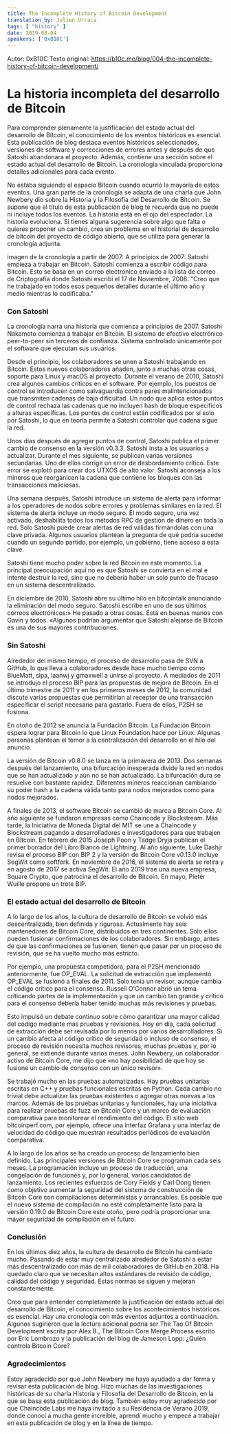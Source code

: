 ```yaml
---
title: The Incomplete History of Bitcoin Development
translation_by: Julien Urraca
tags: [ "history" ]
date: 2019-08-04
speakers: ['0xB10C']
---
```


Autor: 0xB10C
Texto original: <https://b10c.me/blog/004-the-incomplete-history-of-bitcoin-development/>

# La historia incompleta del desarrollo de Bitcoin

Para comprender plenamente la justificación del estado actual del desarrollo de Bitcoin, el conocimiento de los eventos históricos es esencial. Esta publicación de blog destaca eventos históricos seleccionados, versiones de software y correcciones de errores antes y después de que Satoshi abandonara el proyecto. Además, contiene una sección sobre el estado actual del desarrollo de Bitcoin. La cronología vinculada proporciona detalles adicionales para cada evento.

No estaba siguiendo el espacio Bitcoin cuando ocurrió la mayoría de estos eventos. Una gran parte de la cronología se adapta de una charla que John Newbery dio sobre la Historia y la Filosofía del Desarrollo de Bitcoin. Se supone que el título de esta publicación de blog te recuerda que no puede ni incluye todos los eventos. La historia está en el ojo del espectador. La historia evoluciona. Si tienes alguna sugerencia sobre algo que falta o quieres proponer un cambio, crea un problema en el historial de desarrollo de bitcoin del proyecto de código abierto, que se utiliza para generar la cronología adjunta.

imagen de la cronología a partir de 2007:
A principios de 2007: Satoshi empieza a trabajar en Bitcoin. Satoshi comienza a escribir código para Bitcoin. Esto se basa en un correo electrónico enviado a la lista de correo de Criptografía donde Satoshi escribi el 17 de Noviembre, 2008: "Creo que he trabajado en todos esos pequeños detalles durante el último año y medio mientras lo codificaba."

### Con Satoshi

La cronología narra una historia que comienza a principios de 2007. Satoshi Nakamoto comienza a trabajar en Bitcoin. El sistema de efectivo electrónico peer-to-peer sin terceros de confianza. Sistema controlado únicamente por el software que ejecutan sus usuarios.

Desde el principio, los colaboradores se unen a Satoshi trabajando en Bitcoin. Estos nuevos colaboradores añaden, junto a muchas otras cosas, soporte para Linux y macOS al proyecto. Durante el verano de 2010, Satoshi crea algunos cambios críticos en el software. Por ejemplo, los puestos de control se introducen como salvaguardia contra pares malintencionados que transmiten cadenas de baja dificultad. Un nodo que aplica estos puntos de control rechaza las cadenas que no incluyen hash de bloque específicos a alturas específicas. Los puntos de control están codificados por sí solo por Satoshi, lo que en teoría permite a Satoshi controlar qué cadena sigue la red.

Unos días después de agregar puntos de control, Satoshi publica el primer cambio de consenso en la versión v0.3.3. Satoshi insta a los usuarios a actualizar. Durante el mes siguiente, se publican varias versiones secundarias. Uno de ellos corrige un error de desbordamiento crítico. Este error se explotó para crear dos UTXOS de alto valor. Satoshi aconseja a los mineros que reorganicen la cadena que contiene los bloques con las transacciones maliciosas.

Una semana después, Satoshi introduce un sistema de alerta para informar a los operadores de nodos sobre errores y problemas similares en la red. El sistema de alerta incluye un modo seguro. El modo seguro, una vez activado, deshabilita todos los métodos RPC de gestión de dinero en toda la red. Solo Satoshi puede crear alertas de red válidas firmándolas con una clave privada. Algunos usuarios plantean la pregunta de qué podría suceder cuando un segundo partido, por ejemplo, un gobierno, tiene acceso a esta clave.

Satoshi tiene mucho poder sobre la red Bitcoin en este momento. La principal preocupación aquí no es que Satoshi se convierta en el mal e intente destruir la red, sino que no debería haber un solo punto de fracaso en un sistema descentralizado.

En diciembre de 2010, Satoshi abre su último hilo en bitcointalk anunciando la eliminación del modo seguro. Satoshi escribe en uno de sus últimos correos electrónicos:» He pasado a otras cosas. Está en buenas manos con Gavin y todos. «Algunos podrían argumentar que Satoshi alejarse de Bitcoin es una de sus mayores contribuciones.

### Sin Satoshi

Alrededor del mismo tiempo, el proceso de desarrollo pasa de SVN a GitHub, lo que lleva a colaboradores desde hace mucho tiempo como BlueMatt, sipa, laanwj y gmaxwell a unirse al proyecto. A mediados de 2011 se introdujo el proceso BIP para las propuestas de mejora de Bitcoin. En el último trimestre de 2011 y en los primeros meses de 2012, la comunidad discute varias propuestas que permitirían al receptor de una transacción especificar el script necesario para gastarlo. Fuera de ellos, P2SH se fusiona.

En otoño de 2012 se anuncia la Fundación Bitcoin. La Fundación Bitcoin espera lograr para Bitcoin lo que Linux Foundation hace por Linux. Algunas personas plantean el temor a la centralización del desarrollo en el hilo del anuncio.

La versión de Bitcoin v0.8.0 se lanza en la primavera de 2013. Dos semanas después del lanzamiento, una bifurcación inesperada divide la red en nodos que se han actualizado y aún no se han actualizado. La bifurcación dura se resuelve con bastante rapidez. Diferentes mineros reaccionan cambiando su poder hash a la cadena válida tanto para nodos mejorados como para nodos mejorados.

A finales de 2013, el software Bitcoin se cambió de marca a Bitcoin Core. Al año siguiente se fundaron empresas como Chaincode y Blockstream. Más tarde, la Iniciativa de Moneda Digital del MIT se une a Chaincode y Blockstream pagando a desarrolladores e investigadores para que trabajen en Bitcoin. En febrero de 2015 Joseph Poon y Tadge Dryja publican el primer borrador del Libro Blanco de Lightning. Al año siguiente, Luke Dashjr revisa el proceso BIP con BIP 2 y la versión de Bitcoin Core v0.13.0 incluye SegWit como softfork. En noviembre de 2016, el sistema de alerta se retira y en agosto de 2017 se activa SegWit. El año 2019 trae una nueva empresa, Square Crypto, que patrocina el desarrollo de Bitcoin. En mayo, Pieter Wuille propone un trote BIP.

### El estado actual del desarrollo de Bitcoin

A lo largo de los años, la cultura de desarrollo de Bitcoin se volvió más descentralizada, bien definida y rigurosa. Actualmente hay seis mantenedores de Bitcoin Core, distribuidos en tres continentes. Solo ellos pueden fusionar confirmaciones de los colaboradores. Sin embargo, antes de que las confirmaciones se fusionen, tienen que pasar por un proceso de revisión, que se ha vuelto mucho más estricto.

Por ejemplo, una propuesta competidora, para el P2SH mencionado anteriormente, fue OP_EVAL. La solicitud de extracción que implementó OP_EVAL se fusionó a finales de 2011. Solo tenía un revisor, aunque cambia el código crítico para el consenso. Russell O'Connor abrió un tema criticando partes de la implementación y que un cambio tan grande y crítico para el consenso debería haber tenido muchas más revisiones y pruebas.

Esto impulsó un debate continuo sobre cómo garantizar una mayor calidad del código mediante más pruebas y revisiones. Hoy en día, cada solicitud de extracción debe ser revisada por lo menos por varios desarrolladores. Si un cambio afecta al código crítico de seguridad o incluso de consenso, el proceso de revisión necesita muchos revisores, muchas pruebas y, por lo general, se extiende durante varios meses. John Newbery, un colaborador activo de Bitcoin Core, me dijo que «no hay posibilidad de que hoy se fusione un cambio de consenso con un único revisor».

Se trabajó mucho en las pruebas automatizadas. Hay pruebas unitarias escritas en C++ y pruebas funcionales escritas en Python. Cada cambio no trivial debe actualizar las pruebas existentes o agregar otras nuevas a los marcos. Además de las pruebas unitarias y funcionales, hay una iniciativa para realizar pruebas de fuzz en Bitcoin Core y un marco de evaluación comparativa para monitorear el rendimiento del código. El sitio web bitcoinperf.com, por ejemplo, ofrece una interfaz Grafana y una interfaz de velocidad de código que muestran resultados periódicos de evaluación comparativa.

A lo largo de los años se ha creado un proceso de lanzamiento bien definido. Las principales versiones de Bitcoin Core se programan cada seis meses. La programación incluye un proceso de traducción, una congelación de funciones y, por lo general, varios candidatos de lanzamiento. Los recientes esfuerzos de Cory Fields y Carl Dong tienen como objetivo aumentar la seguridad del sistema de construcción de Bitcoin Core con compilaciones deterministas y arrancables. Es posible que el nuevo sistema de compilación no esté completamente listo para la versión 0.19.0 de Bitcoin Core este otoño, pero podría proporcionar una mayor seguridad de compilación en el futuro.

### Conclusión

En los últimos diez años, la cultura de desarrollo de Bitcoin ha cambiado mucho. Pasando de estar muy centralizado alrededor de Satoshi a estar más descentralizado con más de mil colaboradores de GitHub en 2018. Ha quedado claro que se necesitan altos estándares de revisión de código, calidad del código y seguridad. Estas normas se siguen y mejoran constantemente.

Creo que para entender completamente la justificación del estado actual del desarrollo de Bitcoin, el conocimiento sobre los acontecimientos históricos es esencial. Hay una cronología con más eventos adjuntos a continuación. Algunos sugirieron que la lectura adicional podría ser The Tao Of Bitcoin Development escrita por Alex B., The Bitcoin Core Merge Process escrito por Eric Lombrozo y la publicación del blog de Jameson Lopp: ¿Quién controla Bitcoin Core?

### Agradecimientos

Estoy agradecido por que John Newbery me haya ayudado a dar forma y revisar esta publicación de blog. Hizo muchas de las investigaciones históricas de su charla Historia y Filosofía del Desarrollo de Bitcoin, en la que se basa esta publicación de blog. También estoy muy agradecido por que Chaincode Labs me haya invitado a su Residencia de Verano 2019, donde conocí a mucha gente increíble, aprendí mucho y empecé a trabajar en esta publicación de blog y en la línea de tiempo.
